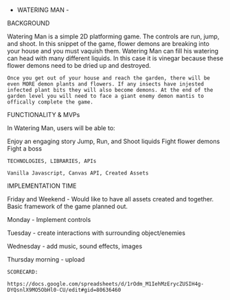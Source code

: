 - WATERING MAN -

BACKGROUND

Watering Man is a simple 2D platforming game. The controls are run, jump, and shoot. In this snippet of the game, flower demons are breaking into your house and you must vaquish them. Watering Man can fill his watering can head with many different liquids. In this case it is vinegar because these flower demons need to be dried up and destroyed. 

    Once you get out of your house and reach the garden, there will be even MORE demon plants and flowers. If any insects have injested infected plant bits they will also become demons. At the end of the garden level you will need to face a giant enemy demon mantis to offically complete the game.



FUNCTIONALITY & MVPs

In Watering Man, users will be able to:

Enjoy an engaging story
Jump, Run, and Shoot liquids
Fight flower demons
Fight a boss



    TECHNOLOGIES, LIBRARIES, APIs

    Vanilla Javascript, Canvas API, Created Assets



IMPLEMENTATION TIME

Friday and Weekend - Would like to have all assets created and together. Basic framework of the game planned out.

Monday - Implement controls

Tuesday - create interactions with surrounding object/enemies

Wednesday - add music, sound effects, images

Thursday morning - upload



    SCORECARD:

    https://docs.google.com/spreadsheets/d/1rOdm_M1IehMzErycZUSIH4g-DYQsnlX9MO5ObHl0-CU/edit#gid=80636460


